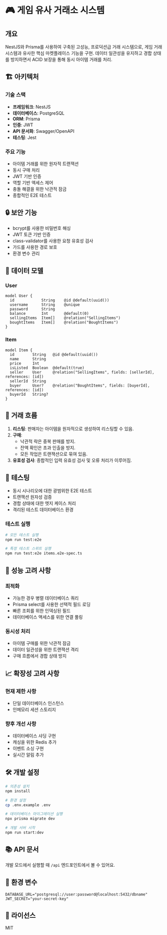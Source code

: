 # 🎮 게임 유사 거래소 시스템

## 개요
NestJS와 Prisma를 사용하여 구축된 고성능, 프로덕션급 거래 시스템으로, 게임 거래 시스템과 유사한 핵심 마켓플레이스 기능을 구현. 데이터 일관성을 유지하고 경합 상태를 방지하면서 ACID 보장을 통해 동시 아이템 거래를 처리.

## 🏗 아키텍처

### 기술 스택
- **프레임워크**: NestJS
- **데이터베이스**: PostgreSQL
- **ORM**: Prisma
- **인증**: JWT
- **API 문서화**: Swagger/OpenAPI
- **테스팅**: Jest

### 주요 기능
- 아이템 거래를 위한 원자적 트랜잭션
- 동시 구매 처리
- JWT 기반 인증
- 역할 기반 액세스 제어
- 충돌 해결을 위한 낙관적 잠금
- 종합적인 E2E 테스트

## 🔒 보안 기능

- bcrypt를 사용한 비밀번호 해싱
- JWT 토큰 기반 인증
- class-validator를 사용한 요청 유효성 검사
- 가드를 사용한 경로 보호
- 환경 변수 관리

## 💾 데이터 모델

### User
```prisma
model User {
  id            String    @id @default(uuid())
  username      String    @unique
  password      String    
  balance       Int       @default(0)
  sellingItems  Item[]    @relation("SellingItems")
  boughtItems   Item[]    @relation("BoughtItems")
}
```

### Item
```prisma
model Item {
  id        String   @id @default(uuid())
  name      String
  price     Int
  isListed  Boolean  @default(true)
  seller    User     @relation("SellingItems", fields: [sellerId], references: [id])
  sellerId  String
  buyer     User?    @relation("BoughtItems", fields: [buyerId], references: [id])
  buyerId   String?
}
```

## 🔄 거래 흐름
1. **리스팅**: 판매자는 아이템을 원자적으로 생성하여 리스팅할 수 있음.
2. **구매**: 
   - 낙관적 락은 중복 판매를 방지.
   - 잔액 확인은 초과 인출을 방지.
   - 모든 작업은 트랜잭션으로 묶여 있음.
3. **유효성 검사**: 종합적인 입력 유효성 검사 및 오류 처리가 이루어짐.

## 🧪 테스팅
- 동시 시나리오에 대한 광범위한 E2E 테스트
- 트랜잭션 원자성 검증
- 경합 상태에 대한 엣지 케이스 처리
- 격리된 테스트 데이터베이스 환경

### 테스트 실행
```bash
# 모든 테스트 실행
npm run test:e2e

# 특정 테스트 스위트 실행
npm run test:e2e items.e2e-spec.ts
```

## 🚀 성능 고려 사항

### 최적화
- 가능한 경우 병렬 데이터베이스 쿼리
- Prisma select를 사용한 선택적 필드 로딩
- 빠른 조회를 위한 인덱싱된 필드
- 데이터베이스 액세스를 위한 연결 풀링

### 동시성 처리
- 아이템 구매를 위한 낙관적 잠금
- 데이터 일관성을 위한 트랜잭션 격리
- 구매 흐름에서 경합 상태 방지

## 📈 확장성 고려 사항

### 현재 제한 사항
- 단일 데이터베이스 인스턴스
- 인메모리 세션 스토리지

### 향후 개선 사항
- 데이터베이스 샤딩 구현
- 캐싱을 위한 Redis 추가
- 이벤트 소싱 구현
- 실시간 알림 추가

## 🛠 개발 설정

```bash
# 의존성 설치
npm install

# 환경 설정
cp .env.example .env

# 데이터베이스 마이그레이션 실행
npx prisma migrate dev

# 개발 서버 시작
npm run start:dev
```

## 📚 API 문서
개발 모드에서 실행할 때 `/api` 엔드포인트에서 볼 수 있어요.

## 🔐 환경 변수
```env
DATABASE_URL="postgresql://user:password@localhost:5432/dbname"
JWT_SECRET="your-secret-key"
```

## 📝 라이선스
MIT
